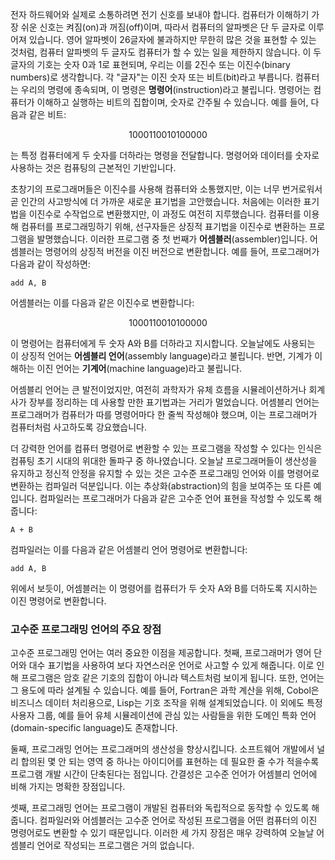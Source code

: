 
전자 하드웨어와 실제로 소통하려면 전기 신호를 보내야 합니다. 컴퓨터가 이해하기 가장 쉬운 신호는 켜짐(on)과 꺼짐(off)이며, 따라서 컴퓨터의 알파벳은 단 두 글자로 이루어져 있습니다. 영어 알파벳이 26글자에 불과하지만 무한히 많은 것을 표현할 수 있는 것처럼, 컴퓨터 알파벳의 두 글자도 컴퓨터가 할 수 있는 일을 제한하지 않습니다. 이 두 글자의 기호는 숫자 0과 1로 표현되며, 우리는 이를 2진수 또는 이진수(binary numbers)로 생각합니다. 각 "글자"는 이진 숫자 또는 비트(bit)라고 부릅니다. 컴퓨터는 우리의 명령에 종속되며, 이 명령은 **명령어**(instruction)라고 불립니다. 명령어는 컴퓨터가 이해하고 실행하는 비트의 집합이며, 숫자로 간주될 수 있습니다. 예를 들어, 다음과 같은 비트:

$$1000110010100000$$

는 특정 컴퓨터에게 두 숫자를 더하라는 명령을 전달합니다. 명령어와 데이터를 숫자로 사용하는 것은 컴퓨팅의 근본적인 기반입니다.

초창기의 프로그래머들은 이진수를 사용해 컴퓨터와 소통했지만, 이는 너무 번거로워서 곧 인간의 사고방식에 더 가까운 새로운 표기법을 고안했습니다. 처음에는 이러한 표기법을 이진수로 수작업으로 변환했지만, 이 과정도 여전히 지루했습니다. 컴퓨터를 이용해 컴퓨터를 프로그래밍하기 위해, 선구자들은 상징적 표기법을 이진수로 변환하는 프로그램을 발명했습니다. 이러한 프로그램 중 첫 번째가 **어셈블러**(assembler)입니다. 어셈블러는 명령어의 상징적 버전을 이진 버전으로 변환합니다. 예를 들어, 프로그래머가 다음과 같이 작성하면:

```
add A, B
```

어셈블러는 이를 다음과 같은 이진수로 변환합니다:

$$1000110010100000$$

이 명령어는 컴퓨터에게 두 숫자 A와 B를 더하라고 지시합니다. 오늘날에도 사용되는 이 상징적 언어는 **어셈블리 언어**(assembly language)라고 불립니다. 반면, 기계가 이해하는 이진 언어는 **기계어**(machine language)라고 불립니다.

어셈블리 언어는 큰 발전이었지만, 여전히 과학자가 유체 흐름을 시뮬레이션하거나 회계사가 장부를 정리하는 데 사용할 만한 표기법과는 거리가 멀었습니다. 어셈블리 언어는 프로그래머가 컴퓨터가 따를 명령어마다 한 줄씩 작성해야 했으며, 이는 프로그래머가 컴퓨터처럼 사고하도록 강요했습니다.

더 강력한 언어를 컴퓨터 명령어로 변환할 수 있는 프로그램을 작성할 수 있다는 인식은 컴퓨팅 초기 시대의 위대한 돌파구 중 하나였습니다. 오늘날 프로그래머들이 생산성을 유지하고 정신적 안정을 유지할 수 있는 것은 고수준 프로그래밍 언어와 이를 명령어로 변환하는 컴파일러 덕분입니다. 이는 추상화(abstraction)의 힘을 보여주는 또 다른 예입니다. 컴파일러는 프로그래머가 다음과 같은 고수준 언어 표현을 작성할 수 있도록 해줍니다:

```
A + B
```

컴파일러는 이를 다음과 같은 어셈블리 언어 명령어로 변환합니다:

```
add A, B
```

위에서 보듯이, 어셈블러는 이 명령어를 컴퓨터가 두 숫자 A와 B를 더하도록 지시하는 이진 명령어로 변환합니다.

### 고수준 프로그래밍 언어의 주요 장점

고수준 프로그래밍 언어는 여러 중요한 이점을 제공합니다. 첫째, 프로그래머가 영어 단어와 대수 표기법을 사용하여 보다 자연스러운 언어로 사고할 수 있게 해줍니다. 이로 인해 프로그램은 암호 같은 기호의 집합이 아니라 텍스트처럼 보이게 됩니다. 또한, 언어는 그 용도에 따라 설계될 수 있습니다. 예를 들어, Fortran은 과학 계산을 위해, Cobol은 비즈니스 데이터 처리용으로, Lisp는 기호 조작을 위해 설계되었습니다. 이 외에도 특정 사용자 그룹, 예를 들어 유체 시뮬레이션에 관심 있는 사람들을 위한 도메인 특화 언어(domain-specific language)도 존재합니다.

둘째, 프로그래밍 언어는 프로그래머의 생산성을 향상시킵니다. 소프트웨어 개발에서 널리 합의된 몇 안 되는 영역 중 하나는 아이디어를 표현하는 데 필요한 줄 수가 적을수록 프로그램 개발 시간이 단축된다는 점입니다. 간결성은 고수준 언어가 어셈블리 언어에 비해 가지는 명확한 장점입니다.

셋째, 프로그래밍 언어는 프로그램이 개발된 컴퓨터와 독립적으로 동작할 수 있도록 해줍니다. 컴파일러와 어셈블러는 고수준 언어로 작성된 프로그램을 어떤 컴퓨터의 이진 명령어로도 변환할 수 있기 때문입니다. 이러한 세 가지 장점은 매우 강력하여 오늘날 어셈블리 언어로 작성되는 프로그램은 거의 없습니다.